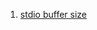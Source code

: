  1. [stdio buffer size]
 
[stdio buffer size]: https://stackoverflow.com/questions/28311201/buffer-size-in-file-i-o
